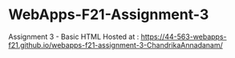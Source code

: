 # WebApps-F21-Assignment-3
Assignment 3 - Basic HTML
Hosted at :  https://44-563-webapps-f21.github.io/webapps-f21-assignment-3-ChandrikaAnnadanam/
